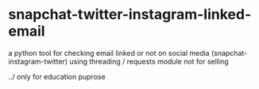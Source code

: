 # snapchat-twitter-instagram-linked-email
a python tool for checking email linked or not on social media (snapchat-instagram-twitter)
using threading / requests module 
not for selling 


../ only for education puprose 
